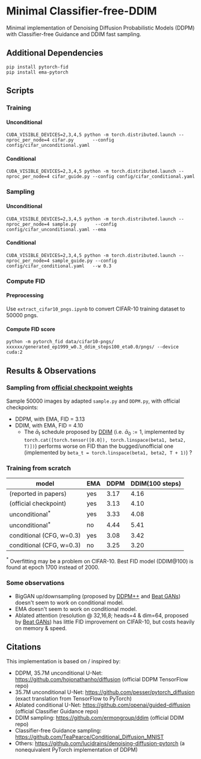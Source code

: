 # Minimal Classifier-free-DDIM
Minimal implementation of Denoising Diffusion Probabilistic Models (DDPM) with Classifier-free Guidance and DDIM fast sampling.

## Additional Dependencies
```
pip install pytorch-fid
pip install ema-pytorch
```

## Scripts

### Training
#### Unconditional
`CUDA_VISIBLE_DEVICES=2,3,4,5 python -m torch.distributed.launch --nproc_per_node=4 cifar.py       --config config/cifar_unconditional.yaml`
#### Conditional
`CUDA_VISIBLE_DEVICES=2,3,4,5 python -m torch.distributed.launch --nproc_per_node=4 cifar_guide.py --config config/cifar_conditional.yaml`

### Sampling
#### Unconditional
`CUDA_VISIBLE_DEVICES=2,3,4,5 python -m torch.distributed.launch --nproc_per_node=4 sample.py       --config config/cifar_unconditional.yaml --ema`
#### Conditional
`CUDA_VISIBLE_DEVICES=2,3,4,5 python -m torch.distributed.launch --nproc_per_node=4 sample_guide.py --config config/cifar_conditional.yaml   --w 0.3`

### Compute FID
#### Preprocessing
Use `extract_cifar10_pngs.ipynb` to convert CIFAR-10 training dataset to 50000 pngs.
#### Compute FID score
`python -m pytorch_fid data/cifar10-pngs/ xxxxxx/generated_ep1999_w0.3_ddim_steps100_eta0.0/pngs/ --device cuda:2`

## Results & Observations
### Sampling from [official checkpoint weights](https://github.com/pesser/pytorch_diffusion)
Sample 50000 images by adapted `sample.py` and `DDPM.py`, with official checkpoints:
- DDPM, with EMA, FID = 3.13
- DDIM, with EMA, FID = 4.10
    - The $\bar\alpha_t$ schedule proposed by [DDIM](https://arxiv.org/pdf/2010.02502.pdf) (i.e. $\bar\alpha_0 := 1$, implemented by `torch.cat([torch.tensor([0.0]), torch.linspace(beta1, beta2, T)])`) performs worse on FID than the bugged/unofficial one (implemented by `beta_t = torch.linspace(beta1, beta2, T + 1)`) ?
### Training from scratch
| model                    | EMA | DDPM | DDIM(100 steps) |
|--------------------------|-----|------|-----------------|
| (reported in papers)     | yes | 3.17 | 4.16            |
| (official checkpoint)    | yes | 3.13 | 4.10            |
| unconditional$^*$        | yes | 3.33 | 4.08            |
| unconditional$^*$        | no  | 4.44 | 5.41            |
| conditional (CFG, w=0.3) | yes | 3.08 | 3.42            |
| conditional (CFG, w=0.3) | no  | 3.25 | 3.20            |
$^*$ Overfitting may be a problem on CIFAR-10. Best FID model (DDIM@100) is found at epoch 1700 instead of 2000.

### Some observations
- BigGAN up/downsampling (proposed by [DDPM++](https://openreview.net/pdf?id=PxTIG12RRHS) and [Beat GANs](https://papers.nips.cc/paper/2021/file/49ad23d1ec9fa4bd8d77d02681df5cfa-Paper.pdf)) doesn't seem to work on conditional model.
- EMA doesn't seem to work on conditional model.
- Ablated attention (resolution @ 32,16,8; heads=4 & dim=64, proposed by [Beat GANs](https://papers.nips.cc/paper/2021/file/49ad23d1ec9fa4bd8d77d02681df5cfa-Paper.pdf)) has little FID improvement on CIFAR-10, but costs heavily on memory & speed.

## Citations
This implementation is based on / inspired by:
- DDPM, 35.7M unconditional U-Net: https://github.com/hojonathanho/diffusion (official DDPM TensorFlow repo)
- 35.7M unconditional U-Net: https://github.com/pesser/pytorch_diffusion (exact translation from TensorFlow to PyTorch)
- Ablated conditional U-Net: https://github.com/openai/guided-diffusion (official Classifier Guidance repo)
- DDIM sampling: https://github.com/ermongroup/ddim (official DDIM repo)
- Classifier-free Guidance sampling: https://github.com/TeaPearce/Conditional_Diffusion_MNIST
- Others: https://github.com/lucidrains/denoising-diffusion-pytorch (a nonequivalent PyTorch implementation of DDPM)